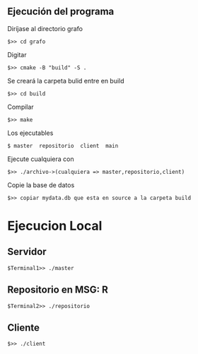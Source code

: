 
## Ejecución del programa

Diríjase al directorio grafo
~~~
$>> cd grafo
~~~
Digitar
~~~
$>> cmake -B "build" -S .
~~~ 
Se creará la carpeta bulid entre en build
~~~
$>> cd build
~~~
Compilar
~~~
$>> make
~~~
Los ejecutables 
~~~
$ master  repositorio  client  main
~~~
Ejecute cualquiera con
~~~
$>> ./archivo->(cualquiera => master,repositorio,client)
~~~
Copie la base de datos
~~~
$>> copiar mydata.db que esta en source a la carpeta build
~~~
# Ejecucion Local
## Servidor
~~~
$Terminal1>> ./master
~~~
## Repositorio  en MSG: R
~~~
$Terminal2>> ./repositorio  
~~~
## Cliente
~~~
$>> ./client
~~~



